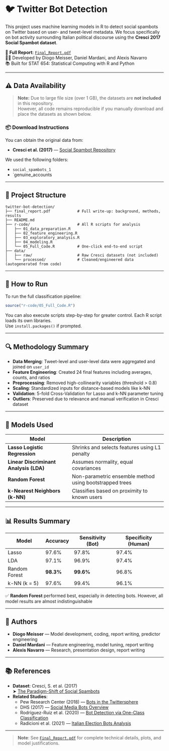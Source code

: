 # 🐦 Twitter Bot Detection

This project uses machine learning models in R to detect social spambots on Twitter based on user- and tweet-level metadata. We focus specifically on bot activity surrounding Italian political discourse using the **Cresci 2017 Social Spambot dataset**.

📄 **Full Report**: [`Final_Report.pdf`](./Final_Report.pdf)  
👨‍💻 Developed by Diogo Meisser, Daniel Mardani, and Alexis Navarro  
📚 Built for STAT 654: Statistical Computing with R and Python

---

## ⚠️ Data Availability

> **Note:** Due to large file size (over 1 GB), the datasets are **not included** in this repository.  
> However, all code remains reproducible if you manually download and place the datasets as shown below.

### 📦 Download Instructions

You can obtain the original data from:

- **Cresci et al. (2017)** — [Social Spambot Repository](https://botometer.osome.iu.edu/bot-repository/datasets.html)

We used the following folders:
- `social_spambots_1`
- `genuine_accounts


---

## 📁 Project Structure

```
twitter-bot-detection/
├── final_report.pdf            # Full write-up: background, methods, results
├── README.md
├── r-code/                     # All R scripts for analysis
│   ├── 01_data_preparation.R
│   ├── 02_feature_engineering.R
│   ├── 03_exploratory_analysis.R
│   ├── 04_modeling.R
│   └── 05_Full_Code.R          # One-click end-to-end script
├── data/
│   ├── raw/                    # Raw Cresci datasets (not included)
│   └── processed/              # Cleaned/engineered data (autogenerated from code)
```

---

## 🧪 How to Run

To run the full classification pipeline:

```r
source("r-code/05_Full_Code.R")
```

You can also execute scripts step-by-step for greater control. Each R script loads its own libraries.  
Use `install.packages()` if prompted.

---

## 🔍 Methodology Summary

- **Data Merging**: Tweet-level and user-level data were aggregated and joined on `user_id`
- **Feature Engineering**: Created 24 final features including averages, counts, and ratios
- **Preprocessing**: Removed high-collinearity variables (threshold > 0.8)
- **Scaling**: Standardized inputs for distance-based models like k-NN
- **Validation**: 5-fold Cross-Validation for Lasso and k-NN parameter tuning
- **Outliers**: Preserved due to relevance and manual verification in Cresci dataset

---

## 🧠 Models Used

| Model                        | Description |
|-----------------------------|-------------|
| **Lasso Logistic Regression** | Shrinks and selects features using L1 penalty |
| **Linear Discriminant Analysis (LDA)** | Assumes normality, equal covariances |
| **Random Forest** | Non-parametric ensemble method using bootstrapped trees |
| **k-Nearest Neighbors (k-NN)** | Classifies based on proximity to known users |

---

## 📊 Results Summary

| Model         | Accuracy | Sensitivity (Bot) | Specificity (Human) |
|---------------|----------|-------------------|---------------------|
| Lasso         | 97.6%    | 97.8%             | 97.4%               |
| LDA           | 97.1%    | 96.9%             | 97.4%               |
| Random Forest | **98.3%**| **99.6%**         | 96.8%               |
| k-NN (k = 5)  | 97.6%    | 99.4%             | 96.1%               |

✅ **Random Forest** performed best, especially in detecting bots. However, all model results are almost indistinguishable 

---

## 👥 Authors

- **Diogo Meisser** — Model development, coding, report writing, predictor engineering 
- **Daniel Mardani** — Feature engineering, model tuning, report writing  
- **Alexis Navarro** — Research, presentation design, report writing

---

## 📚 References

- **Dataset**: Cresci, S. et al. (2017)  
  ➤ [The Paradigm-Shift of Social Spambots](https://botometer.osome.iu.edu/bot-repository/datasets.html)  
- **Related Studies**:
  - Pew Research Center (2018) — [Bots in the Twittersphere](https://www.pewresearch.org/internet/2018/04/09/bots-in-the-twittersphere/)
  - DHS (2017) — [Social Media Bots Overview](https://niccs.cisa.gov/sites/default/files/documents/pdf/ncsam_socialmediabotsoverview_508.pdf)
  - Rodríguez-Ruiz et al. (2020) — [Bot Detection via One-Class Classification](https://www.sciencedirect.com/science/article/abs/pii/S0167404820300031)
  - Radicioni et al. (2021) — [Italian Election Bots Analysis](https://www.ncbi.nlm.nih.gov/pmc/articles/PMC8225802/)

---

> **Note**: See [`Final_Report.pdf`](./Final_Report.pdf) for complete technical details, plots, and model justifications.
